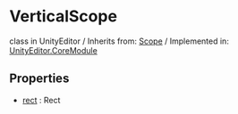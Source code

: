 # VerticalScope
class in UnityEditor
 / Inherits from: <a href="https://docs.unity3d.com/6000.2/Documentation/ScriptReference/Scope.html">Scope</a> / Implemented in: <a href="https://docs.unity3d.com/6000.2/Documentation/ScriptReference/UnityEditor.CoreModule.html">UnityEditor.CoreModule</a>

## Properties
- <a href="https://docs.unity3d.com/6000.2/Documentation/ScriptReference/VerticalScope-rect.html">rect</a> : Rect
